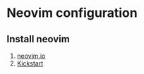 # Neovim configuration

## Install neovim

1. [neovim.io](https://github.com/neovim/neovim/wiki/Installing-Neovim)
1. [Kickstart](https://github.com/nvim-lua/kickstart.nvim)
